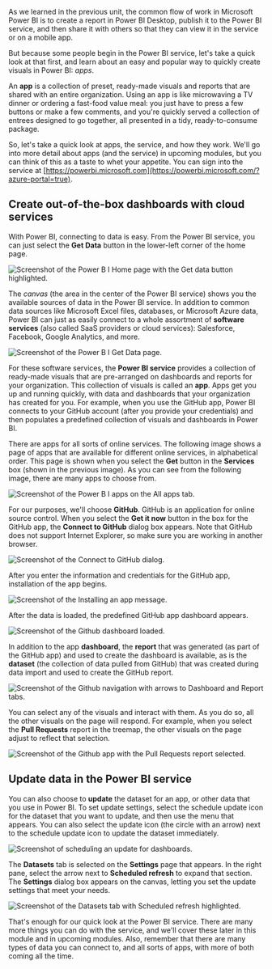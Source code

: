 As we learned in the previous unit, the common flow of work in Microsoft Power BI is to create a report in Power BI Desktop, publish it to the Power BI service, and then share it with others so that they can view it in the service or on a mobile app.

But because some people begin in the Power BI service, let's take a quick look at that first, and learn about an easy and popular way to quickly create visuals in Power BI: *apps*.

An **app** is a collection of preset, ready-made visuals and reports that are shared with an entire organization. Using an app is like microwaving a TV dinner or ordering a fast-food value meal: you just have to press a few buttons or make a few comments, and you're quickly served a collection of entrees designed to go together, all presented in a tidy, ready-to-consume package.

So, let's take a quick look at apps, the service, and how they work. We'll go into more detail about apps (and the service) in upcoming modules, but you can think of this as a taste to whet your appetite. You can sign into the service at [https://powerbi.microsoft.com](https://powerbi.microsoft.com/?azure-portal=true).

## Create out-of-the-box dashboards with cloud services

With Power BI, connecting to data is easy. From the Power BI service, you can just select the **Get Data** button in the lower-left corner of the home page.

![Screenshot of the Power B I Home page with the Get data button highlighted.](../media/pbi-touring_01.png)

The *canvas* (the area in the center of the Power BI service) shows you the available sources of data in the Power BI service. In addition to common data sources like Microsoft Excel files, databases, or Microsoft Azure data, Power BI can just as easily connect to a whole assortment of **software services** (also called SaaS providers or cloud services): Salesforce, Facebook, Google Analytics, and more.

![Screenshot of the Power B I Get Data page.](../media/pbi-touring_02.png)

For these software services, the **Power BI service** provides a collection of ready-made visuals that are pre-arranged on dashboards and reports for your organization. This collection of visuals is called an **app**. Apps get you up and running quickly, with data and dashboards that your organization has created for you. For example, when you use the GitHub app, Power BI connects to your GitHub account (after you provide your credentials) and then populates a predefined collection of visuals and dashboards in Power BI.

There are apps for all sorts of online services. The following image shows a page of apps that are available for different online services, in alphabetical order. This page is shown when you select the **Get** button in the **Services** box (shown in the previous image). As you can see from the following image, there are many apps to choose from.

![Screenshot of the Power B I apps on the All apps tab.](../media/pbi-touring_03.png)

For our purposes, we'll choose **GitHub**. GitHub is an application for online source control. When you select the **Get it now** button in the box for the GitHub app, the **Connect to GitHub** dialog box appears. Note that GitHub does not support Internet Explorer, so make sure you are working in another browser.

![Screenshot of the Connect to GitHub dialog.](../media/pbi-touring_03b.png)

After you enter the information and credentials for the GitHub app, installation of the app begins.

![Screenshot of the Installing an app message.](../media/pbi-touring_04.png)

After the data is loaded, the predefined GitHub app dashboard appears.

![Screenshot of the Github dashboard loaded.](../media/pbi-touring_05.png)

In addition to the app **dashboard**, the **report** that was generated (as part of the GitHub app) and used to create the dashboard is available, as is the **dataset** (the collection of data pulled from GitHub) that was created during data import and used to create the GitHub report.

![Screenshot of the Github navigation with arrows to Dashboard and Report tabs.](../media/pbi-touring_06.png)

You can select any of the visuals and interact with them. As you do so, all the other visuals on the page will respond. For example, when you select the **Pull Requests** report in the treemap, the other visuals on the page adjust to reflect that selection.

![Screenshot of the Github app with the Pull Requests report selected.](../media/pbi-touring_06b.png)

## Update data in the Power BI service

You can also choose to **update** the dataset for an app, or other data that you use in Power BI. To set update settings, select the schedule update icon for the dataset that you want to update, and then use the menu that appears. You can also select the update icon (the circle with an arrow) next to the schedule update icon to update the dataset immediately.

![Screenshot of scheduling an update for dashboards.](../media/pbi-touring_09.png)

The **Datasets** tab is selected on the **Settings** page that appears. In the right pane, select the arrow next to **Scheduled refresh** to expand that section. The **Settings** dialog box appears on the canvas, letting you set the update settings that meet your needs.

![Screenshot of the Datasets tab with Scheduled refresh highlighted.](../media/pbi-touring_10.png)

That's enough for our quick look at the Power BI service. There are many more things you can do with the service, and we'll cover these later in this module and in upcoming modules. Also, remember that there are many types of data you can connect to, and all sorts of apps, with more of both coming all the time.
